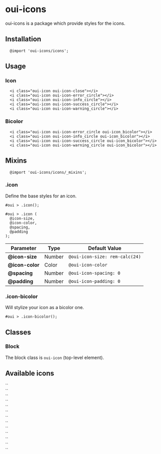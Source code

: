 # oui-icons

oui-icons is a package which provide styles for the icons.

## Installation

```less
  @import 'oui-icons/icons';
```

## Usage

### Icon

```html:preview
  <i class="oui-icon oui-icon-close"></i>
  <i class="oui-icon oui-icon-error_circle"></i>
  <i class="oui-icon oui-icon-info_circle"></i>
  <i class="oui-icon oui-icon-success_circle"></i>
  <i class="oui-icon oui-icon-warning_circle"></i>
```

### Bicolor

```html:preview
  <i class="oui-icon oui-icon-error_circle oui-icon_bicolor"></i>
  <i class="oui-icon oui-icon-info_circle oui-icon_bicolor"></i>
  <i class="oui-icon oui-icon-success_circle oui-icon_bicolor"></i>
  <i class="oui-icon oui-icon-warning_circle oui-icon_bicolor"></i>
```

## Mixins

```less
  @import 'oui-icons/icons/_mixins';
```

### .icon

Define the base styles for an icon.

```less
#oui > .icon();
```

```less
#oui > .icon (
  @icon-size,
  @icon-color,
  @spacing,
  @padding
);
```

| Parameter       | Type   | Default Value                  |
| --------------- | ------ | ------------------------------ |
| __@icon-size__  | Number | `@oui-icon-size: rem-calc(24)` |
| __@icon-color__ | Color  | `@oui-icon-color`              |
| __@spacing__    | Number | `@oui-icon-spacing: 0`         |
| __@padding__    | Number | `@oui-icon-padding: 0`         |

### .icon-bicolor

Will stylize your icon as a bicolor one.

```less
#oui > .icon-bicolor();
```

## Classes

### Block

The block class is `oui-icon` (top-level element).

## Available icons

<div class="oui-icon-badge">
    <div class="oui-icon-badge__preview"><i class="oui-icon oui-icon-ovh"></i></div>
    <div class="oui-icon-badge__code">
      `<i class="oui-icon oui-icon-ovh"></i>`
    </div>
</div>

<div class="oui-icon-badge">
  <div class="oui-icon-badge__preview"><i class="oui-icon oui-icon-close"></i></div>
  <div class="oui-icon-badge__code">
    `<i class="oui-icon oui-icon-close"></i>`
  </div>
</div>

<div class="oui-icon-badge">
    <div class="oui-icon-badge__preview"><i class="oui-icon oui-icon-error_circle"></i></div>
    <div class="oui-icon-badge__code">
      `<i class="oui-icon oui-icon-error_circle"></i>`
    </div>
</div>

<div class="oui-icon-badge">
    <div class="oui-icon-badge__preview"><i class="oui-icon oui-icon-error_circle oui-icon_bicolor"></i></div>
    <div class="oui-icon-badge__code">
      `<i class="oui-icon oui-icon-error_circle oui-icon_bicolor"></i>`
    </div>
</div>

<div class="oui-icon-badge">
    <div class="oui-icon-badge__preview"><i class="oui-icon oui-icon-info_circle"></i></div>
    <div class="oui-icon-badge__code">
      `<i class="oui-icon oui-icon-info_circle"></i>`
    </div>
</div>

<div class="oui-icon-badge">
    <div class="oui-icon-badge__preview"><i class="oui-icon oui-icon-info_circle oui-icon_bicolor"></i></div>
    <div class="oui-icon-badge__code">
      `<i class="oui-icon oui-icon-info_circle oui-icon_bicolor"></i>`
    </div>
</div>

<div class="oui-icon-badge">
    <div class="oui-icon-badge__preview"><i class="oui-icon oui-icon-success_circle"></i></div>
    <div class="oui-icon-badge__code">
      `<i class="oui-icon oui-icon-success_circle"></i>`
    </div>
</div>

<div class="oui-icon-badge">
    <div class="oui-icon-badge__preview"><i class="oui-icon oui-icon-success_circle oui-icon_bicolor"></i></div>
    <div class="oui-icon-badge__code">
      `<i class="oui-icon oui-icon-success_circle oui-icon_bicolor"></i>`
    </div>
</div>

<div class="oui-icon-badge">
    <div class="oui-icon-badge__preview"><i class="oui-icon oui-icon-warning_circle"></i></div>
    <div class="oui-icon-badge__code">
      `<i class="oui-icon oui-icon-warning_circle"></i>`
    </div>
</div>

<div class="oui-icon-badge">
    <div class="oui-icon-badge__preview"><i class="oui-icon oui-icon-warning_circle oui-icon_bicolor"></i></div>
    <div class="oui-icon-badge__code">
      `<i class="oui-icon oui-icon-warning_circle oui-icon_bicolor"></i>`
    </div>
</div>

<div class="oui-icon-badge">
    <div class="oui-icon-badge__preview"><i class="oui-icon oui-icon-logo"></i></div>
    <div class="oui-icon-badge__code">
      `<i class="oui-icon oui-icon-logo"></i>`

<div class="oui-icon-badge">
  <div class="oui-icon-badge__preview"><i class="oui-icon oui-icon-eye"></i></div>
    <div class="oui-icon-badge__code">
      `<i class="oui-icon oui-icon-eye"></i>`
    </div>
</div>

<div class="oui-icon-badge">
    <div class="oui-icon-badge__preview"><i class="oui-icon oui-icon-eye-blocked"></i></div>
    <div class="oui-icon-badge__code">
      `<i class="oui-icon oui-icon-eye-blocked"></i>`
    </div>
</div>
